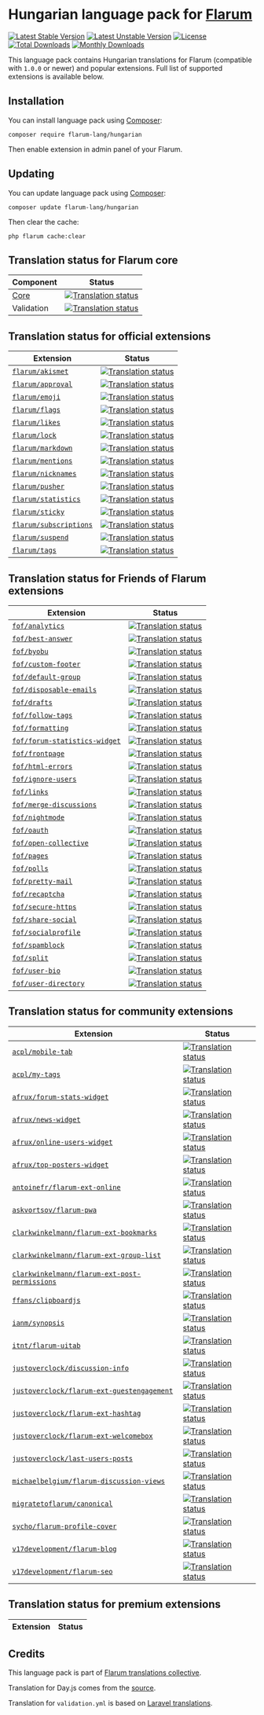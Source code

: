 # Hungarian language pack for [Flarum](https://flarum.org/)

[![Latest Stable Version](https://img.shields.io/packagist/v/flarum-lang/hungarian?color=success&label=stable)](https://packagist.org/packages/flarum-lang/hungarian) 
[![Latest Unstable Version](https://img.shields.io/packagist/v/flarum-lang/hungarian?include_prereleases&label=unstable)](https://packagist.org/packages/flarum-lang/hungarian) 
[![License](https://img.shields.io/packagist/l/flarum-lang/hungarian)](https://packagist.org/packages/flarum-lang/hungarian) 
[![Total Downloads](https://img.shields.io/packagist/dt/flarum-lang/hungarian)](https://packagist.org/packages/flarum-lang/hungarian/stats) 
[![Monthly Downloads](https://img.shields.io/packagist/dm/flarum-lang/hungarian)](https://packagist.org/packages/flarum-lang/hungarian/stats) 

This language pack contains Hungarian translations for Flarum (compatible with `1.0.0` or newer) and popular extensions. Full list of supported extensions is available below.


## Installation

You can install language pack using [Composer](https://getcomposer.org/):

```console
composer require flarum-lang/hungarian
```

Then enable extension in admin panel of your Flarum.


## Updating

You can update language pack using [Composer](https://getcomposer.org/):

```console
composer update flarum-lang/hungarian
```

Then clear the cache:

```console
php flarum cache:clear
```


## Translation status for Flarum core

| Component | Status |
| --- | --- |
| [Core](https://github.com/flarum/core) | [![Translation status](https://weblate.rob006.net/widgets/flarum/hu/core/svg-badge.svg)](https://weblate.rob006.net/projects/flarum/core/hu/) |
| Validation | [![Translation status](https://weblate.rob006.net/widgets/flarum/hu/validation/svg-badge.svg)](https://weblate.rob006.net/projects/flarum/validation/hu/) |


## Translation status for official extensions

<!-- flarum-extensions-list-start -->

| Extension | Status |
| --- | --- |
| [`flarum/akismet`](https://github.com/flarum/akismet) | [![Translation status](https://weblate.rob006.net/widgets/flarum/hu/flarum-akismet/svg-badge.svg)](https://weblate.rob006.net/projects/flarum/flarum-akismet/hu/) |
| [`flarum/approval`](https://github.com/flarum/approval) | [![Translation status](https://weblate.rob006.net/widgets/flarum/hu/flarum-approval/svg-badge.svg)](https://weblate.rob006.net/projects/flarum/flarum-approval/hu/) |
| [`flarum/emoji`](https://github.com/flarum/emoji) | [![Translation status](https://weblate.rob006.net/widgets/flarum/hu/flarum-emoji/svg-badge.svg)](https://weblate.rob006.net/projects/flarum/flarum-emoji/hu/) |
| [`flarum/flags`](https://github.com/flarum/flags) | [![Translation status](https://weblate.rob006.net/widgets/flarum/hu/flarum-flags/svg-badge.svg)](https://weblate.rob006.net/projects/flarum/flarum-flags/hu/) |
| [`flarum/likes`](https://github.com/flarum/likes) | [![Translation status](https://weblate.rob006.net/widgets/flarum/hu/flarum-likes/svg-badge.svg)](https://weblate.rob006.net/projects/flarum/flarum-likes/hu/) |
| [`flarum/lock`](https://github.com/flarum/lock) | [![Translation status](https://weblate.rob006.net/widgets/flarum/hu/flarum-lock/svg-badge.svg)](https://weblate.rob006.net/projects/flarum/flarum-lock/hu/) |
| [`flarum/markdown`](https://github.com/flarum/markdown) | [![Translation status](https://weblate.rob006.net/widgets/flarum/hu/flarum-markdown/svg-badge.svg)](https://weblate.rob006.net/projects/flarum/flarum-markdown/hu/) |
| [`flarum/mentions`](https://github.com/flarum/mentions) | [![Translation status](https://weblate.rob006.net/widgets/flarum/hu/flarum-mentions/svg-badge.svg)](https://weblate.rob006.net/projects/flarum/flarum-mentions/hu/) |
| [`flarum/nicknames`](https://github.com/flarum/nicknames) | [![Translation status](https://weblate.rob006.net/widgets/flarum/hu/flarum-nicknames/svg-badge.svg)](https://weblate.rob006.net/projects/flarum/flarum-nicknames/hu/) |
| [`flarum/pusher`](https://github.com/flarum/pusher) | [![Translation status](https://weblate.rob006.net/widgets/flarum/hu/flarum-pusher/svg-badge.svg)](https://weblate.rob006.net/projects/flarum/flarum-pusher/hu/) |
| [`flarum/statistics`](https://github.com/flarum/statistics) | [![Translation status](https://weblate.rob006.net/widgets/flarum/hu/flarum-statistics/svg-badge.svg)](https://weblate.rob006.net/projects/flarum/flarum-statistics/hu/) |
| [`flarum/sticky`](https://github.com/flarum/sticky) | [![Translation status](https://weblate.rob006.net/widgets/flarum/hu/flarum-sticky/svg-badge.svg)](https://weblate.rob006.net/projects/flarum/flarum-sticky/hu/) |
| [`flarum/subscriptions`](https://github.com/flarum/subscriptions) | [![Translation status](https://weblate.rob006.net/widgets/flarum/hu/flarum-subscriptions/svg-badge.svg)](https://weblate.rob006.net/projects/flarum/flarum-subscriptions/hu/) |
| [`flarum/suspend`](https://github.com/flarum/suspend) | [![Translation status](https://weblate.rob006.net/widgets/flarum/hu/flarum-suspend/svg-badge.svg)](https://weblate.rob006.net/projects/flarum/flarum-suspend/hu/) |
| [`flarum/tags`](https://github.com/flarum/tags) | [![Translation status](https://weblate.rob006.net/widgets/flarum/hu/flarum-tags/svg-badge.svg)](https://weblate.rob006.net/projects/flarum/flarum-tags/hu/) |

<!-- flarum-extensions-list-stop -->


## Translation status for Friends of Flarum extensions

<!-- fof-extensions-list-start -->

| Extension | Status |
| --- | --- |
| [`fof/analytics`](https://github.com/FriendsOfFlarum/analytics) | [![Translation status](https://weblate.rob006.net/widgets/flarum/hu/fof-analytics/svg-badge.svg)](https://weblate.rob006.net/projects/flarum/fof-analytics/hu/) |
| [`fof/best-answer`](https://github.com/FriendsOfFlarum/best-answer) | [![Translation status](https://weblate.rob006.net/widgets/flarum/hu/fof-best-answer/svg-badge.svg)](https://weblate.rob006.net/projects/flarum/fof-best-answer/hu/) |
| [`fof/byobu`](https://github.com/FriendsOfFlarum/byobu) | [![Translation status](https://weblate.rob006.net/widgets/flarum/hu/fof-byobu/svg-badge.svg)](https://weblate.rob006.net/projects/flarum/fof-byobu/hu/) |
| [`fof/custom-footer`](https://github.com/FriendsOfFlarum/custom-footer) | [![Translation status](https://weblate.rob006.net/widgets/flarum/hu/fof-custom-footer/svg-badge.svg)](https://weblate.rob006.net/projects/flarum/fof-custom-footer/hu/) |
| [`fof/default-group`](https://github.com/FriendsOfFlarum/default-group) | [![Translation status](https://weblate.rob006.net/widgets/flarum/hu/fof-default-group/svg-badge.svg)](https://weblate.rob006.net/projects/flarum/fof-default-group/hu/) |
| [`fof/disposable-emails`](https://github.com/FriendsOfFlarum/disposable-emails) | [![Translation status](https://weblate.rob006.net/widgets/flarum/hu/fof-disposable-emails/svg-badge.svg)](https://weblate.rob006.net/projects/flarum/fof-disposable-emails/hu/) |
| [`fof/drafts`](https://github.com/FriendsOfFlarum/drafts) | [![Translation status](https://weblate.rob006.net/widgets/flarum/hu/fof-drafts/svg-badge.svg)](https://weblate.rob006.net/projects/flarum/fof-drafts/hu/) |
| [`fof/follow-tags`](https://github.com/FriendsOfFlarum/follow-tags) | [![Translation status](https://weblate.rob006.net/widgets/flarum/hu/fof-follow-tags/svg-badge.svg)](https://weblate.rob006.net/projects/flarum/fof-follow-tags/hu/) |
| [`fof/formatting`](https://github.com/FriendsOfFlarum/formatting) | [![Translation status](https://weblate.rob006.net/widgets/flarum/hu/fof-formatting/svg-badge.svg)](https://weblate.rob006.net/projects/flarum/fof-formatting/hu/) |
| [`fof/forum-statistics-widget`](https://github.com/FriendsOfFlarum/forum-statistics-widget) | [![Translation status](https://weblate.rob006.net/widgets/flarum/hu/fof-forum-statistics-widget/svg-badge.svg)](https://weblate.rob006.net/projects/flarum/fof-forum-statistics-widget/hu/) |
| [`fof/frontpage`](https://github.com/FriendsOfFlarum/frontpage) | [![Translation status](https://weblate.rob006.net/widgets/flarum/hu/fof-frontpage/svg-badge.svg)](https://weblate.rob006.net/projects/flarum/fof-frontpage/hu/) |
| [`fof/html-errors`](https://github.com/FriendsOfFlarum/html-errors) | [![Translation status](https://weblate.rob006.net/widgets/flarum/hu/fof-html-errors/svg-badge.svg)](https://weblate.rob006.net/projects/flarum/fof-html-errors/hu/) |
| [`fof/ignore-users`](https://github.com/FriendsOfFlarum/ignore-users) | [![Translation status](https://weblate.rob006.net/widgets/flarum/hu/fof-ignore-users/svg-badge.svg)](https://weblate.rob006.net/projects/flarum/fof-ignore-users/hu/) |
| [`fof/links`](https://github.com/FriendsOfFlarum/links) | [![Translation status](https://weblate.rob006.net/widgets/flarum/hu/fof-links/svg-badge.svg)](https://weblate.rob006.net/projects/flarum/fof-links/hu/) |
| [`fof/merge-discussions`](https://github.com/FriendsOfFlarum/merge-discussions) | [![Translation status](https://weblate.rob006.net/widgets/flarum/hu/fof-merge-discussions/svg-badge.svg)](https://weblate.rob006.net/projects/flarum/fof-merge-discussions/hu/) |
| [`fof/nightmode`](https://github.com/FriendsOfFlarum/nightmode) | [![Translation status](https://weblate.rob006.net/widgets/flarum/hu/fof-nightmode/svg-badge.svg)](https://weblate.rob006.net/projects/flarum/fof-nightmode/hu/) |
| [`fof/oauth`](https://github.com/FriendsOfFlarum/oauth) | [![Translation status](https://weblate.rob006.net/widgets/flarum/hu/fof-oauth/svg-badge.svg)](https://weblate.rob006.net/projects/flarum/fof-oauth/hu/) |
| [`fof/open-collective`](https://github.com/FriendsOfFlarum/open-collective) | [![Translation status](https://weblate.rob006.net/widgets/flarum/hu/fof-open-collective/svg-badge.svg)](https://weblate.rob006.net/projects/flarum/fof-open-collective/hu/) |
| [`fof/pages`](https://github.com/FriendsOfFlarum/pages) | [![Translation status](https://weblate.rob006.net/widgets/flarum/hu/fof-pages/svg-badge.svg)](https://weblate.rob006.net/projects/flarum/fof-pages/hu/) |
| [`fof/polls`](https://github.com/FriendsOfFlarum/polls) | [![Translation status](https://weblate.rob006.net/widgets/flarum/hu/fof-polls/svg-badge.svg)](https://weblate.rob006.net/projects/flarum/fof-polls/hu/) |
| [`fof/pretty-mail`](https://github.com/FriendsOfFlarum/pretty-mail) | [![Translation status](https://weblate.rob006.net/widgets/flarum/hu/fof-pretty-mail/svg-badge.svg)](https://weblate.rob006.net/projects/flarum/fof-pretty-mail/hu/) |
| [`fof/recaptcha`](https://github.com/FriendsOfFlarum/recaptcha) | [![Translation status](https://weblate.rob006.net/widgets/flarum/hu/fof-recaptcha/svg-badge.svg)](https://weblate.rob006.net/projects/flarum/fof-recaptcha/hu/) |
| [`fof/secure-https`](https://github.com/FriendsOfFlarum/secure-https) | [![Translation status](https://weblate.rob006.net/widgets/flarum/hu/fof-secure-https/svg-badge.svg)](https://weblate.rob006.net/projects/flarum/fof-secure-https/hu/) |
| [`fof/share-social`](https://github.com/FriendsOfFlarum/share-social) | [![Translation status](https://weblate.rob006.net/widgets/flarum/hu/fof-share-social/svg-badge.svg)](https://weblate.rob006.net/projects/flarum/fof-share-social/hu/) |
| [`fof/socialprofile`](https://github.com/FriendsOfFlarum/socialprofile) | [![Translation status](https://weblate.rob006.net/widgets/flarum/hu/fof-socialprofile/svg-badge.svg)](https://weblate.rob006.net/projects/flarum/fof-socialprofile/hu/) |
| [`fof/spamblock`](https://github.com/FriendsOfFlarum/spamblock) | [![Translation status](https://weblate.rob006.net/widgets/flarum/hu/fof-spamblock/svg-badge.svg)](https://weblate.rob006.net/projects/flarum/fof-spamblock/hu/) |
| [`fof/split`](https://github.com/FriendsOfFlarum/split) | [![Translation status](https://weblate.rob006.net/widgets/flarum/hu/fof-split/svg-badge.svg)](https://weblate.rob006.net/projects/flarum/fof-split/hu/) |
| [`fof/user-bio`](https://github.com/FriendsOfFlarum/user-bio) | [![Translation status](https://weblate.rob006.net/widgets/flarum/hu/fof-user-bio/svg-badge.svg)](https://weblate.rob006.net/projects/flarum/fof-user-bio/hu/) |
| [`fof/user-directory`](https://github.com/FriendsOfFlarum/user-directory) | [![Translation status](https://weblate.rob006.net/widgets/flarum/hu/fof-user-directory/svg-badge.svg)](https://weblate.rob006.net/projects/flarum/fof-user-directory/hu/) |

<!-- fof-extensions-list-stop -->


## Translation status for community extensions

<!-- various-extensions-list-start -->

| Extension | Status |
| --- | --- |
| [`acpl/mobile-tab`](https://github.com/android-com-pl/mobile-tab) | [![Translation status](https://weblate.rob006.net/widgets/flarum/hu/acpl-mobile-tab/svg-badge.svg)](https://weblate.rob006.net/projects/flarum/acpl-mobile-tab/hu/) |
| [`acpl/my-tags`](https://github.com/android-com-pl/my-tags) | [![Translation status](https://weblate.rob006.net/widgets/flarum/hu/acpl-my-tags/svg-badge.svg)](https://weblate.rob006.net/projects/flarum/acpl-my-tags/hu/) |
| [`afrux/forum-stats-widget`](https://github.com/afrux/forum-stats-widget) | [![Translation status](https://weblate.rob006.net/widgets/flarum/hu/afrux-forum-stats-widget/svg-badge.svg)](https://weblate.rob006.net/projects/flarum/afrux-forum-stats-widget/hu/) |
| [`afrux/news-widget`](https://github.com/afrux/news-widget) | [![Translation status](https://weblate.rob006.net/widgets/flarum/hu/afrux-news-widget/svg-badge.svg)](https://weblate.rob006.net/projects/flarum/afrux-news-widget/hu/) |
| [`afrux/online-users-widget`](https://github.com/afrux/online-users-widget) | [![Translation status](https://weblate.rob006.net/widgets/flarum/hu/afrux-online-users-widget/svg-badge.svg)](https://weblate.rob006.net/projects/flarum/afrux-online-users-widget/hu/) |
| [`afrux/top-posters-widget`](https://github.com/afrux/top-posters-widget) | [![Translation status](https://weblate.rob006.net/widgets/flarum/hu/afrux-top-posters-widget/svg-badge.svg)](https://weblate.rob006.net/projects/flarum/afrux-top-posters-widget/hu/) |
| [`antoinefr/flarum-ext-online`](https://github.com/AntoineFr/flarum-ext-online) | [![Translation status](https://weblate.rob006.net/widgets/flarum/hu/antoinefr-online/svg-badge.svg)](https://weblate.rob006.net/projects/flarum/antoinefr-online/hu/) |
| [`askvortsov/flarum-pwa`](https://github.com/askvortsov1/flarum-pwa) | [![Translation status](https://weblate.rob006.net/widgets/flarum/hu/askvortsov-pwa/svg-badge.svg)](https://weblate.rob006.net/projects/flarum/askvortsov-pwa/hu/) |
| [`clarkwinkelmann/flarum-ext-bookmarks`](https://github.com/clarkwinkelmann/flarum-ext-bookmarks) | [![Translation status](https://weblate.rob006.net/widgets/flarum/hu/clarkwinkelmann-bookmarks/svg-badge.svg)](https://weblate.rob006.net/projects/flarum/clarkwinkelmann-bookmarks/hu/) |
| [`clarkwinkelmann/flarum-ext-group-list`](https://github.com/clarkwinkelmann/flarum-ext-group-list) | [![Translation status](https://weblate.rob006.net/widgets/flarum/hu/clarkwinkelmann-group-list/svg-badge.svg)](https://weblate.rob006.net/projects/flarum/clarkwinkelmann-group-list/hu/) |
| [`clarkwinkelmann/flarum-ext-post-permissions`](https://github.com/clarkwinkelmann/flarum-ext-post-permissions) | [![Translation status](https://weblate.rob006.net/widgets/flarum/hu/clarkwinkelmann-post-permissions/svg-badge.svg)](https://weblate.rob006.net/projects/flarum/clarkwinkelmann-post-permissions/hu/) |
| [`ffans/clipboardjs`](https://github.com/FFans/clipboardjs) | [![Translation status](https://weblate.rob006.net/widgets/flarum/hu/ffans-clipboardjs/svg-badge.svg)](https://weblate.rob006.net/projects/flarum/ffans-clipboardjs/hu/) |
| [`ianm/synopsis`](https://github.com/imorland/synopsis) | [![Translation status](https://weblate.rob006.net/widgets/flarum/hu/ianm-synopsis/svg-badge.svg)](https://weblate.rob006.net/projects/flarum/ianm-synopsis/hu/) |
| [`itnt/flarum-uitab`](https://github.com/Littlegolden/flarum-uitab) | [![Translation status](https://weblate.rob006.net/widgets/flarum/hu/itnt-uitab/svg-badge.svg)](https://weblate.rob006.net/projects/flarum/itnt-uitab/hu/) |
| [`justoverclock/discussion-info`](https://github.com/justoverclockl/discussions-info) | [![Translation status](https://weblate.rob006.net/widgets/flarum/hu/justoverclock-discussion-info/svg-badge.svg)](https://weblate.rob006.net/projects/flarum/justoverclock-discussion-info/hu/) |
| [`justoverclock/flarum-ext-guestengagement`](https://github.com/justoverclockl/flarum-ext-guestengagement) | [![Translation status](https://weblate.rob006.net/widgets/flarum/hu/justoverclock-guestengagement/svg-badge.svg)](https://weblate.rob006.net/projects/flarum/justoverclock-guestengagement/hu/) |
| [`justoverclock/flarum-ext-hashtag`](https://github.com/justoverclockl/flarum-ext-hashtag) | [![Translation status](https://weblate.rob006.net/widgets/flarum/hu/justoverclock-hashtag/svg-badge.svg)](https://weblate.rob006.net/projects/flarum/justoverclock-hashtag/hu/) |
| [`justoverclock/flarum-ext-welcomebox`](https://github.com/justoverclockl/flarum-ext-welcomebox) | [![Translation status](https://weblate.rob006.net/widgets/flarum/hu/justoverclock-welcomebox/svg-badge.svg)](https://weblate.rob006.net/projects/flarum/justoverclock-welcomebox/hu/) |
| [`justoverclock/last-users-posts`](https://github.com/justoverclockl/last-users-posts) | [![Translation status](https://weblate.rob006.net/widgets/flarum/hu/justoverclock-last-users-posts/svg-badge.svg)](https://weblate.rob006.net/projects/flarum/justoverclock-last-users-posts/hu/) |
| [`michaelbelgium/flarum-discussion-views`](https://github.com/MichaelBelgium/flarum-discussion-views) | [![Translation status](https://weblate.rob006.net/widgets/flarum/hu/michaelbelgium-discussion-views/svg-badge.svg)](https://weblate.rob006.net/projects/flarum/michaelbelgium-discussion-views/hu/) |
| [`migratetoflarum/canonical`](https://github.com/migratetoflarum/canonical) | [![Translation status](https://weblate.rob006.net/widgets/flarum/hu/migratetoflarum-canonical/svg-badge.svg)](https://weblate.rob006.net/projects/flarum/migratetoflarum-canonical/hu/) |
| [`sycho/flarum-profile-cover`](https://github.com/SychO9/flarum-profile-cover) | [![Translation status](https://weblate.rob006.net/widgets/flarum/hu/sycho-profile-cover/svg-badge.svg)](https://weblate.rob006.net/projects/flarum/sycho-profile-cover/hu/) |
| [`v17development/flarum-blog`](https://github.com/v17development/flarum-blog) | [![Translation status](https://weblate.rob006.net/widgets/flarum/hu/v17development-blog/svg-badge.svg)](https://weblate.rob006.net/projects/flarum/v17development-blog/hu/) |
| [`v17development/flarum-seo`](https://github.com/v17development/flarum-seo) | [![Translation status](https://weblate.rob006.net/widgets/flarum/hu/v17development-seo/svg-badge.svg)](https://weblate.rob006.net/projects/flarum/v17development-seo/hu/) |

<!-- various-extensions-list-stop -->


## Translation status for premium extensions

<!-- premium-extensions-list-start -->

| Extension | Status |
| --- | --- |

<!-- premium-extensions-list-stop -->


## Credits

This language pack is part of [Flarum translations collective](https://github.com/rob006-software/flarum-translations).

Translation for Day.js comes from the [source](https://github.com/iamkun/dayjs/blob/v1.10.4/src/locale/hu.js).

Translation for `validation.yml` is based on [Laravel translations](https://github.com/Laravel-Lang/lang/blob/8.1.3/src/hu/validation.php).
